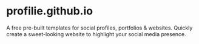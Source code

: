 # profilie.github.io
A free pre-built templates for social profiles, portfolios &amp; websites. Quickly create a sweet-looking website to highlight your social media presence.
